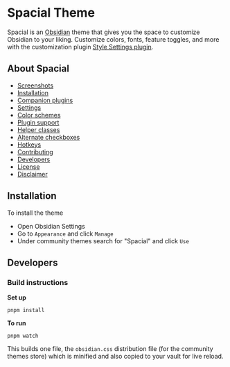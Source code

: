 # Spacial Theme

Spacial is an [Obsidian](https://obsidian.md/) theme that gives you the space to customize Obsidian to your liking. Customize colors, fonts, feature toggles, and more with the customization plugin [Style Settings plugin](https://github.com/mgmeyers/obsidian-style-settings).
## About Spacial

- [Screenshots](#screenshots)
- [Installation](#installation)
- [Companion plugins](#companion-plugins)
- [Settings](#settings)
- [Color schemes](#color-schemes)
- [Plugin support](#plugin-support)
- [Helper classes](#helper-filters-and-classes)
- [Alternate checkboxes](#alternate-checkboxes)
- [Hotkeys](#hotkeys)
- [Contributing](#contributing)
- [Developers](#developers)
- [License](#license)
- [Disclaimer](#disclaimer)

## Installation

To install the theme

- Open Obsidian Settings
- Go to `Appearance` and click `Manage`
- Under community themes search for "Spacial" and click `Use`

## Developers

### Build instructions

**Set up**

```
pnpm install
```

**To run**

```
pnpm watch
```

This builds one file, the `obsidian.css` distribution file (for the community themes store) which is minified and also copied to your vault for live reload.

